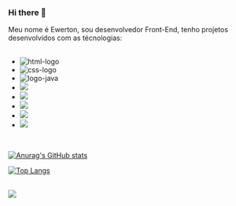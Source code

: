 ### Hi there 👋

 Meu nome é Ewerton, sou desenvolvedor Front-End, tenho projetos desenvolvidos com as técnologias:
<br>
<br>
 -	<img src="https://img.shields.io/badge/HTML5-E34F26?style=for-the-badge&logo=html5&logoColor=white" alt= "html-logo"/>
 -  <img src="https://img.shields.io/badge/CSS3-1572B6?style=for-the-badge&logo=css3&logoColor=white" alt= "css-logo" />
 -  <img src="https://img.shields.io/badge/JavaScript-323330?style=for-the-badge&logo=javascript&logoColor=F7DF1E" alt="logo-java" />
 -  <img src="https://img.shields.io/badge/React-20232A?style=for-the-badge&logo=react&logoColor=61DAFB"/>
 -  <img src="https://img.shields.io/badge/React_Native-20232A?style=for-the-badge&logo=react&logoColor=61DAFB" />
 -  <img src="https://img.shields.io/badge/Node.js-43853D?style=for-the-badge&logo=node.js&logoColor=white" />
 -  <img src="https://img.shields.io/badge/PostgreSQL-316192?style=for-the-badge&logo=postgresql&logoColor=white" />
 -  <img src="https://img.shields.io/badge/MongoDB-4EA94B?style=for-the-badge&logo=mongodb&logoColor=white" />
 

<br>

[![Anurag's GitHub stats](https://github-readme-stats.vercel.app/api?username=ewertonprado1910)](https://github.com/anuraghazra/github-readme-stats)

[![Top Langs](https://github-readme-stats.vercel.app/api/top-langs/?username=ewertonprado1910)](https://github.com/anuraghazra/github-readme-stats)
<br>
<br>

 <a href="https://www.linkedin.com/feed/"> <img src="https://img.shields.io/badge/LinkedIn-0077B5?style=for-the-badge&logo=linkedin&logoColor=white"/> 

